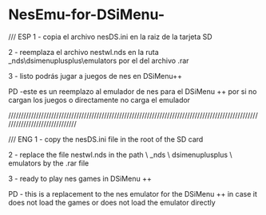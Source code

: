 # NesEmu-for-DSiMenu-

/// ESP
1  - copia el archivo nesDS.ini en la raiz de la tarjeta SD

2  - reemplaza el archivo nestwl.nds en la ruta \_nds\dsimenuplusplus\emulators por el del archivo .rar

3  - listo podrás jugar a juegos de nes en DSiMenu++

PD -este es un reemplazo al emulador de nes para el DSiMenu ++ por si no cargan los juegos o directamente no carga el emulador     

//////////////////////////////////////////////////////////////////////////////////////////////////////////////////////////////

/// ENG
1  - copy the nesDS.ini file in the root of the SD card

2  - replace the file nestwl.nds in the path \ _nds \ dsimenuplusplus \ emulators by the .rar file

3  - ready to play nes games in DSiMenu ++

PD - this is a replacement to the nes emulator for the DSiMenu ++ in case it does not load the games or does not load the emulator
directly
